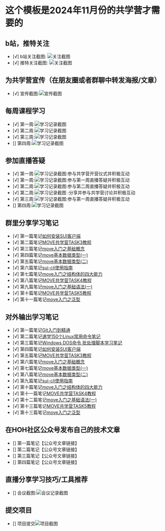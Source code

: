 # 这个模板是2024年11月份的共学营才需要的

## b站，推特关注

- [√] b站关注截图: ![关注截图](images/关注/B站关注.jpg)
- [√] 推特关注截图: ![关注截图](images/关注/推特关注.jpg)
## 为共学营宣传（在朋友圈或者群聊中转发海报/文章）

- [√] 宣传截图:![宣传截图](images/关注/宣传截图.jpg)

## 每周课程学习

- [√] 第一周:![学习记录截图](images/课程学习/第一周学习截图.png)
- [√] 第二周:![学习记录截图](images/课程学习/第二周学习截图.jpg)
- [√] 第三周:![学习记录截图](images/课程学习/第三周学习截图.png)
- [] 第四周:![学习记录截图](./images/你的图片地址)

## 参加直播答疑
- [√] 第一周:![学习记录截图](images/直播答疑/共学营开营仪式.jpg):参与共学营开营仪式并积极互动
- [√] 第一周:![学习记录截图](images/直播答疑/第一周直播答疑.jpg):参与第一周直播答疑并积极互动
- [√] 第二周:![学习记录截图](images/直播答疑/第二周直播答疑.png):参与第二周直播答疑并积极互动
- [√] 第二周:![学习记录截图](images/直播答疑/共学营分享会.png)  :分享并参与共学营讨论并积极互动
- [√] 第三周:![学习记录截图](images/直播答疑/第三周直播答疑.png):参与第一周直播答疑并积极互动
- [] 第四周:![学习记录截图](./images/你的图片地址)

## 群里分享学习笔记

- [√] 第一篇笔记[如何安装SUI客户端](https://learnblockchain.cn/article/9860)
- [√] 第二篇笔记[MOVE共学营TASK3教程](https://learnblockchain.cn/article/9878)
- [√] 第三篇笔记[move入门之基础概念](https://learnblockchain.cn/article/9931)
- [√] 第四篇笔记[move基本数据类型(一)](https://learnblockchain.cn/article/9932)
- [√] 第五篇笔记[move基本数据类型(二)](https://learnblockchain.cn/article/9933)
- [√] 第六篇笔记[sui-cli使用指南](https://learnblockchain.cn/article/9934)
- [√] 第七篇笔记[move入门之结构体的四大能力](https://learnblockchain.cn/article/9952)
- [√] 第八篇笔记[MOVE共学营TASK4教程](https://learnblockchain.cn/article/9959)
- [√] 第九篇笔记[move入门之基础语法(一)](https://learnblockchain.cn/article/9966)
- [√] 第十篇笔记[MOVE共学营TASK5教程](https://learnblockchain.cn/article/10035)
- [√] 第十一篇笔记[move入门之泛型](https://learnblockchain.cn/article/10036)
## 对外输出学习笔记

- [√] 第一篇笔记[Git入门到精通](https://blog.csdn.net/jinpeng741143592/article/details/143261589?spm=1001.2014.3001.5502)
- [√] 第二篇笔记[速学150个Linux常用命令笔记](https://blog.csdn.net/jinpeng741143592/article/details/143251993?spm=1001.2014.3001.5502)
- [√] 第三篇笔记[Windows DOS命令 批处理脚本学习笔记](https://blog.csdn.net/jinpeng741143592/article/details/143251799?spm=1001.2014.3001.5502)
- [√] 第四篇笔记[如何安装SUI客户端](https://learnblockchain.cn/article/9860)
- [√] 第五篇笔记[MOVE共学营TASK3教程](https://learnblockchain.cn/article/9878)
- [√] 第六篇笔记[move入门之基础概念](https://learnblockchain.cn/article/9931)
- [√] 第七篇笔记[move基本数据类型(一)](https://learnblockchain.cn/article/9932)
- [√] 第八篇笔记[move基本数据类型(二)](https://learnblockchain.cn/article/9933)
- [√] 第九篇笔记[sui-cli使用指南](https://learnblockchain.cn/article/9934)
- [√] 第十篇笔记[move入门之结构体的四大能力](https://learnblockchain.cn/article/9952)
- [√] 第十一篇笔记[MOVE共学营TASK4教程](https://learnblockchain.cn/article/9959)
- [√] 第十二篇笔记[move入门之基础语法(一)](https://learnblockchain.cn/article/9966)
- [√] 第十三篇笔记[MOVE共学营TASK5教程](https://learnblockchain.cn/article/10035)
- [√] 第十三篇笔记[move入门之泛型](https://learnblockchain.cn/article/10036)
## 在HOH社区公众号发布自己的技术文章

- [] 第一篇笔记【公众号文章链接】
- [] 第二篇笔记【公众号文章链接】
- [] 第三篇笔记【公众号文章链接】
- [] 第四篇笔记【公众号文章链接】

## 直播分享学习技巧/工具推荐

- [] 会议截图:![会议记录截图](./images/你的图片地址)

## 提交项目

- [] 项目提交![项目截图](./images/你的图片地址)


